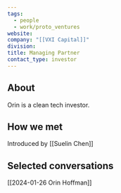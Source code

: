 ```yaml
---
tags:
  - people
  - work/proto_ventures
website: 
company: "[[VXI Capital]]"
division: 
title: Managing Partner
contact_type: investor
---
```

## About
Orin is a clean tech investor.

## How we met
Introduced by [[Suelin Chen]]

## Selected conversations
[[2024-01-26 Orin Hoffman]]